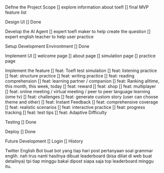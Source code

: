 Define the Project Scope
[] explore information about toefl
[] final MVP feature list

Design UI
[] Done

Develop the AI Agent
[] expert toefl maker to help create the question
[] expert english teacher to help user practice

Setup Development Environtment
[] Done

Implement UI
[] welcome page
[] about page
[] simulation page
[] practice page

Implement the feature
[] feat: Toefl test simulation
[] feat: listening practice
[] feat: structure practice
[] feat: writing practice
[] feat: reading comprehension
[] feat: learning partner / companion
[] feat: Ranking alltime, this month, this week, today
[] feat: reward
[] feat: shop
[] feat: multiplayer
[] feat: online meeting / virtual meeting / peer to peer language learning (ome tv)
[] feat: challenges
[] feat: generate custom story (user can choose theme and other)
[] feat: Instant Feedback
[] feat: comprehensive coverage
[] feat: realistic scenarios
[] feat: interactive practice
[] feat: progress tracking
[] feat: test tips
[] feat: Adaptive Difficulty

Testing
[] Done

Deploy
[] Done

Future Development
[] Login
[] History

Twitter English Bot
buat bot yang tiap hari post pertanyaan soal grammar englih. 
nah trus nanti hasilnya dibuat leaderboard (bisa diliat di web buat detailnya)
tpi tiap minggu bakal dipost siapa saja top leaderboard minggu itu.
